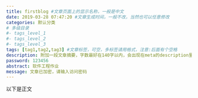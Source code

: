 ```yaml
---
title: firstblog #文章页面上的显示名称，一般是中文
date: 2019-03-28 07:47:20 #文章生成时间，一般不改，当然也可以任意修改
categories: 默认分类
# 多级目录
#- tags_level_1
#- tags_level_2
#- tags_level_3
tags: [tag1,tag2,tag3] #文章标签，可空，多标签请用格式，注意:后面有个空格
description: 附加一段文章摘要，字数最好在140字以内，会出现在meta的description里面
password: 123456
abstract: 软件工程作业
message: 文章已加密，请输入访问密码
---
```

以下是正文

<!--more-->